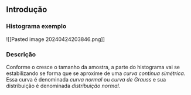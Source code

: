 ## Introdução

### Histograma exemplo
![[Pasted image 20240424203846.png]]
### Descrição
Conforme o cresce o tamanho da amostra, a parte do histograma vai se estabilizando se forma que se aproxime de uma *curva contínua simétrica*. Essa curva é denominada *curva normal* ou *curva de Grauss* e sua distribuição é denominada *distribuição normal*. 